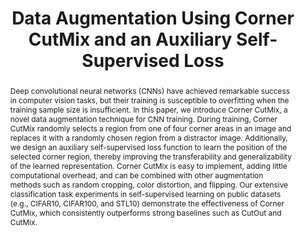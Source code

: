 ---
title: Data Augmentation Using Corner CutMix and an Auxiliary Self-Supervised Loss
subtitle: ""
authors:
- Fen Fang
- nhat
- Qianli Xu
- Joo-Hwee Lim

author_notes: []
doi: ""

# Schedule page publish date (NOT publication's date).
publishDate: '2023-10-08T17:06:11.943Z'
publication_types: ['paper-conference']

# Publication name and optional abbreviated publication name.
publication: In *2023 IEEE International Conference on Image Processing*
publication_short: In *ICIP 2023*

abstract: Deep convolutional neural networks (CNNs) have achieved remarkable success in computer vision tasks, but their training is susceptible to overfitting when the training sample size is insufficient. In this paper, we introduce Corner CutMix, a novel data augmentation technique for CNN training. During training, Corner CutMix randomly selects a region from one of four corner areas in an image and replaces it with a randomly chosen region from a distractor image. Additionally, we design an auxiliary self-supervised loss function to learn the position of the selected corner region, thereby improving the transferability and generalizability of the learned representation. Corner CutMix is easy to implement, adding little computational overhead, and can be combined with other augmentation methods such as random cropping, color distortion, and flipping. Our extensive classification task experiments in self-supervised learning on public datasets (e.g., CIFAR10, CIFAR100, and STL10) demonstrate the effectiveness of Corner CutMix, which consistently outperforms strong baselines such as CutOut and CutMix.

# Display this page in the Featured widget?
featured: true

url_pdf: 'https://doi.org/10.1109/ICIP49359.2023.10222009'
image:
  caption: "Visualization examples of Corner CutMix (CCM). The CCM can be directly applied to original images as well as combined with other augmentation methods including crop- ping, flipping and color distortion."
  preview_only: false
---